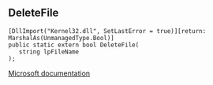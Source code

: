 ## DeleteFile

```
[DllImport("Kernel32.dll", SetLastError = true)][return: MarshalAs(UnmanagedType.Bool)]
public static extern bool DeleteFile(
   string lpFileName
);
```

[Microsoft documentation](https://docs.microsoft.com/en-us/windows/win32/api/fileapi/nf-fileapi-deletefilew)
